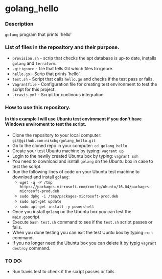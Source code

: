 # golang_hello

### Description
`golang` program that prints 'hello'

### List of files in the repository and their purpose.
- `provision.sh` - scrip that checks the apt database is up-to date, installs `golang` and `terraform`.
- `.gitignore` - file that tells Git which files to ignore.
- `hello.go` - Scrip that prints 'hello'.
- `test.sh` - Script that calls `hello.go` and checks if the test pass or fails. 
- `Vagrantfile` - Configuration file for creating test environment to test the script for this project.
- `.travis.yml` - Script for continous integration


### How to use this repository.
#### In this example I will use Ubuntu test enviroment if you don't have Windows enviroment to test the script.
* Clone the repository to your local computer: `git@github.com:nikcbg/golang_hello.git`
* Go to the cloned repo in your computer: `cd golang_hello`
* Create your test Ubuntu machine by typing: `vagrant up` 
* Login to the newlly created Ubuntu box by typing: `vagrant ssh`
* You need to download and isntall `golang` on the Ubuntu box in case to test the script. 
* Run the following lines of code on your Ubuntu test machine to download and install `golang`:
  * `wget -q -P /tmp https://packages.microsoft.com/config/ubuntu/16.04/packages-microsoft-prod.deb`
  * `sudo dpkg -i /tmp/packages-microsoft-prod.deb`
  * `sudo apt-get update`
  * `sudo apt-get install -y powershell`
* Once you install `golang` on the Ubuntu box you can test the `main.go`script.
* Execute `bash test.sh` command to see if the `test.sh` script passes or fails.
* When you done testing you can exit the test Uuntu box by typing `exit` command. 
* If you no longer need the Ubuntu box you can delete it by typig `vagrant destroy` command.

### TO DO:
* Run travis test to check if the script passes or fails.
